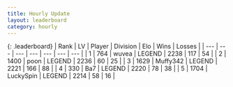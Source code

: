 ```yaml
---
title: Hourly Update
layout: leaderboard
category: hourly
---
```


{: .leaderboard}
| Rank | LV | Player | Division | Elo | Wins | Losses |
| --- | --- | --- | --- | --- | --- | --- |
| <span data-change="0">1</span> | 764 | <span title="ID: 740957">wuvea</span> | LEGEND | <span data-change="0">2238</span> | <span data-change="0">117</span> | <span data-change="0">54</span> |
| <span data-change="0">2</span> | 1400 | <span title="ID: 540690">poon</span> | LEGEND | <span data-change="0">2236</span> | <span data-change="0">60</span> | <span data-change="0">25</span> |
| <span data-change="1">3</span> | 1629 | <span title="ID: 720567">Muffy342</span> | LEGEND | <span data-change="0">2221</span> | <span data-change="0">166</span> | <span data-change="0">88</span> |
| <span data-change="1">4</span> | 330 | <span title="ID: 662312">Ba7</span> | LEGEND | <span data-change="0">2220</span> | <span data-change="0">78</span> | <span data-change="0">38</span> |
| <span data-change="-2">5</span> | 1704 | <span title="ID: 498412">LuckySpin</span> | LEGEND | <span data-change="-11">2214</span> | <span data-change="0">58</span> | <span data-change="1">16</span> |